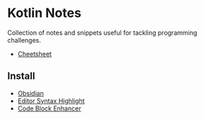 # Kotlin Notes

Collection of notes and snippets useful for tackling programming challenges.

- [Cheetsheet](cheetsheet.md)

## Install

- [Obsidian](https://obsidian.md/)
- [Editor Syntax Highlight](https://github.com/deathau/cm-editor-syntax-highlight-obsidian)
- [Code Block Enhancer](https://github.com/nyable/obsidian-code-block-enhancer)
